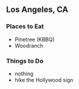## Los Angeles, CA


### Places to Eat
- Pinetree (KBBQ)
- Woodranch

### Things to Do
- nothing
- hike the Hollywood sign
